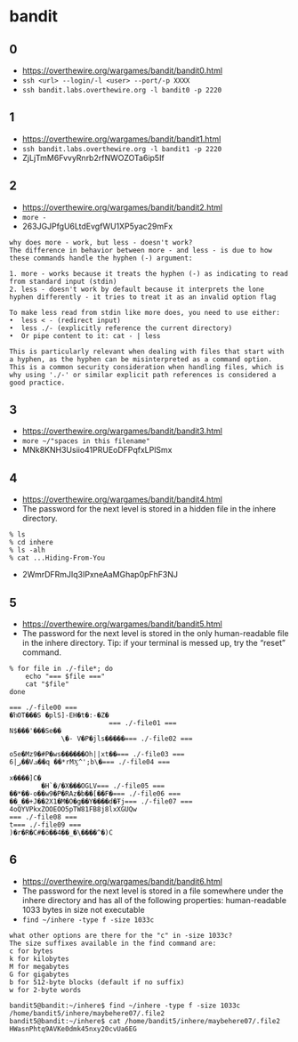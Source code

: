 # bandit

## 0
- https://overthewire.org/wargames/bandit/bandit0.html
- `ssh <url> --login/-l <user> --port/-p XXXX`
- `ssh bandit.labs.overthewire.org -l bandit0 -p 2220`


## 1
- https://overthewire.org/wargames/bandit/bandit1.html
- `ssh bandit.labs.overthewire.org -l bandit1 -p 2220`
- ZjLjTmM6FvvyRnrb2rfNWOZOTa6ip5If

## 2
- https://overthewire.org/wargames/bandit/bandit2.html
- `more -`
- 263JGJPfgU6LtdEvgfWU1XP5yac29mFx
```
why does more - work, but less - doesn't work?
The difference in behavior between more - and less - is due to how these commands handle the hyphen (-) argument:

1. more - works because it treats the hyphen (-) as indicating to read from standard input (stdin)
2. less - doesn't work by default because it interprets the lone hyphen differently - it tries to treat it as an invalid option flag

To make less read from stdin like more does, you need to use either:
•  less < - (redirect input)
•  less ./- (explicitly reference the current directory)
•  Or pipe content to it: cat - | less

This is particularly relevant when dealing with files that start with a hyphen, as the hyphen can be misinterpreted as a command option. This is a common security consideration when handling files, which is why using './-' or similar explicit path references is considered a good practice.
```

## 3
- https://overthewire.org/wargames/bandit/bandit3.html
- `more ~/"spaces in this filename"`
- MNk8KNH3Usiio41PRUEoDFPqfxLPlSmx

## 4
- https://overthewire.org/wargames/bandit/bandit4.html
- The password for the next level is stored in a hidden file in the inhere directory.
```
% ls
% cd inhere
% ls -alh
% cat ...Hiding-From-You
```
- 2WmrDFRmJIq3IPxneAaMGhap0pFhF3NJ

## 5
- https://overthewire.org/wargames/bandit/bandit5.html
- The password for the next level is stored in the only human-readable file in the inhere directory. Tip: if your terminal is messed up, try the “reset” command.
```
% for file in ./-file*; do
    echo "=== $file ==="
    cat "$file"
done

=== ./-file00 ===
�ŉOT���S �plS]-EH�t�:-�Z�
                         === ./-file01 ===
N$���'���Se��
             \�- V�P�jls�����=== ./-file02 ===

o5e�Mz9�#P�ws������Oh||xt��=== ./-file03 ===
6|ر��Vܒ��q ��*rMӼ^';b\�=== ./-file04 ===

x����]C�
        �H`�/�X���OGLV=== ./-file05 ===
��*��-o��w9�P�RAz�b��[��F�=== ./-file06 ===
��_��+J��2X1�M�O�g��Y����d�Ŧj=== ./-file07 ===
4oQYVPkxZOOEOO5pTW81FB8j8lxXGUQw
=== ./-file08 ===
t=== ./-file09 ===
)�r�R�C#�ӧ��4��_�\����^�)C
```

## 6
- https://overthewire.org/wargames/bandit/bandit6.html
- The password for the next level is stored in a file somewhere under the inhere directory and has all of the following properties:
human-readable
1033 bytes in size
not executable
- `find ~/inhere -type f -size 1033c`
```
what other options are there for the "c" in -size 1033c?
The size suffixes available in the find command are:
c for bytes
k for kilobytes
M for megabytes
G for gigabytes
b for 512-byte blocks (default if no suffix)
w for 2-byte words
```
```
bandit5@bandit:~/inhere$ find ~/inhere -type f -size 1033c
/home/bandit5/inhere/maybehere07/.file2
bandit5@bandit:~/inhere$ cat /home/bandit5/inhere/maybehere07/.file2
HWasnPhtq9AVKe0dmk45nxy20cvUa6EG
```
